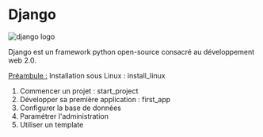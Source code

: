 # Django



![django logo](http://www.unixstickers.com/image/cache/data/stickers/django/django.sh-600x600.png "django logo")

Django est un framework python open-source consacré au développement web 2.0. 


<u>Préambule :</u> Installation sous Linux : install_linux

1) Commencer un projet : start_project
2) Développer sa première application : first_app
3) Configurer la base de données
4) Paramétrer l'administration
5) Utiliser un template

